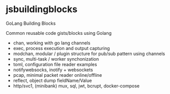 # jsbuildingblocks

GoLang Building Blocks

Common reusable code gists/blocks using Golang

- chan, working with go lang channels
- exec, process execution and output capturing
- modchan, modular / plugin structure for pub/sub pattern using channels
- sync, multi-task / worker synchonization  
- toml, configuration file reader examples
- notifywebsocks, inotify + websockets 
- pcap, minimal packet reader online/offline
- reflect, object dump fieldName/Value
- http/svc1, (minibank) mux, sql, jwt, bcrupt, docker-compose
